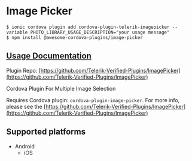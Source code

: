 # Image Picker

```text
$ ionic cordova plugin add cordova-plugin-telerik-imagepicker --variable PHOTO_LIBRARY_USAGE_DESCRIPTION="your usage message"
$ npm install @awesome-cordova-plugins/image-picker
```

## [Usage Documentation](https://danielsogl.gitbook.io/awesome-cordova-plugins/plugins/image-picker/)

Plugin Repo: [https://github.com/Telerik-Verified-Plugins/ImagePicker](https://github.com/Telerik-Verified-Plugins/ImagePicker)

Cordova Plugin For Multiple Image Selection

Requires Cordova plugin: `cordova-plugin-image-picker`. For more info, please see the [https://github.com/Telerik-Verified-Plugins/ImagePicker](https://github.com/Telerik-Verified-Plugins/ImagePicker)

## Supported platforms

* Android
  * iOS

